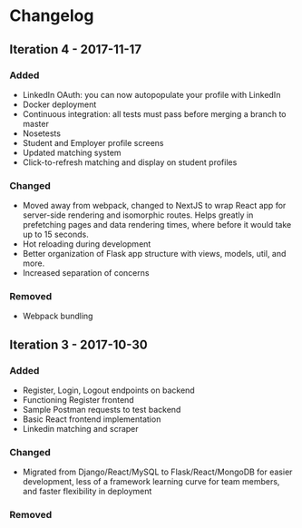 # Changelog

## Iteration 4 - 2017-11-17

### Added
- LinkedIn OAuth: you can now autopopulate your profile with LinkedIn
- Docker deployment
- Continuous integration: all tests must pass before merging a branch to master
- Nosetests
- Student and Employer profile screens
- Updated matching system
- Click-to-refresh matching and display on student profiles

### Changed
- Moved away from webpack, changed to NextJS to wrap React app for server-side rendering and isomorphic routes. Helps greatly in prefetching pages and data rendering times, where before it would take up to 15 seconds. 
- Hot reloading during development
- Better organization of Flask app structure with views, models, util, and more.
- Increased separation of concerns

### Removed
- Webpack bundling

## Iteration 3 - 2017-10-30

### Added
- Register, Login, Logout endpoints on backend
- Functioning Register frontend
- Sample Postman requests to test backend
- Basic React frontend implementation
- Linkedin matching and scraper

### Changed
- Migrated from Django/React/MySQL to Flask/React/MongoDB for easier development, less of a framework learning curve for team members, and faster flexibility in deployment 

### Removed
